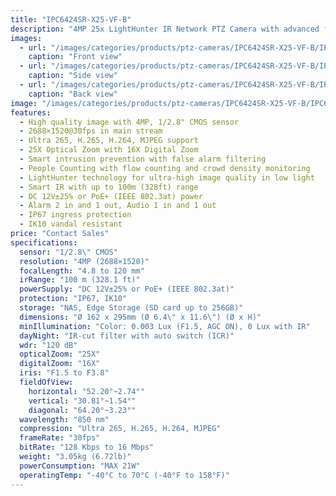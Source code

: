 ```yaml
---
title: "IPC6424SR-X25-VF-B"
description: "4MP 25x LightHunter IR Network PTZ Camera with advanced features for bright and clear imaging in ultra-low light environments"
images:
  - url: "/images/categories/products/ptz-cameras/IPC6424SR-X25-VF-B/IPC6424SR-X25-VF-B.png"
    caption: "Front view"
  - url: "/images/categories/products/ptz-cameras/IPC6424SR-X25-VF-B/IPC6424SR-X25-VF-B1.png"
    caption: "Side view"
  - url: "/images/categories/products/ptz-cameras/IPC6424SR-X25-VF-B/IPC6424SR-X25-VF-B2.png"
    caption: "Back view"
image: "/images/categories/products/ptz-cameras/IPC6424SR-X25-VF-B/IPC6424SR-X25-VF-B.png"
features:
  - High quality image with 4MP, 1/2.8" CMOS sensor
  - 2688×1520@30fps in main stream
  - Ultra 265, H.265, H.264, MJPEG support
  - 25X Optical Zoom with 16X Digital Zoom
  - Smart intrusion prevention with false alarm filtering
  - People Counting with flow counting and crowd density monitoring
  - LightHunter technology for ultra-high image quality in low light
  - Smart IR with up to 100m (328ft) range
  - DC 12V±25% or PoE+ (IEEE 802.3at) power
  - Alarm 2 in and 1 out, Audio 1 in and 1 out
  - IP67 ingress protection
  - IK10 vandal resistant
price: "Contact Sales"
specifications:
  sensor: "1/2.8\" CMOS"
  resolution: "4MP (2688×1520)"
  focalLength: "4.8 to 120 mm"
  irRange: "100 m (328.1 ft)"
  powerSupply: "DC 12V±25% or PoE+ (IEEE 802.3at)"
  protection: "IP67, IK10"
  storage: "NAS, Edge Storage (SD card up to 256GB)"
  dimensions: "Ø 162 x 295mm (Ø 6.4\" x 11.6\") (Ø x H)"
  minIllumination: "Color: 0.003 Lux (F1.5, AGC ON), 0 Lux with IR"
  dayNight: "IR-cut filter with auto switch (ICR)"
  wdr: "120 dB"
  opticalZoom: "25X"
  digitalZoom: "16X"
  iris: "F1.5 to F3.8"
  fieldOfView:
    horizontal: "52.20°~2.74°"
    vertical: "30.81°~1.54°"
    diagonal: "64.20°~3.23°"
  wavelength: "850 nm"
  compression: "Ultra 265, H.265, H.264, MJPEG"
  frameRate: "30fps"
  bitRate: "128 Kbps to 16 Mbps"
  weight: "3.05kg (6.72lb)"
  powerConsumption: "MAX 21W"
  operatingTemp: "-40°C to 70°C (-40°F to 158°F)"
---
```

